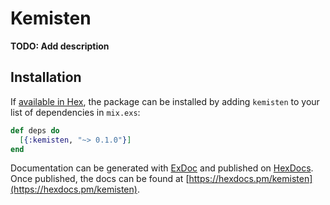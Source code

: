 # Kemisten

**TODO: Add description**

## Installation

If [available in Hex](https://hex.pm/docs/publish), the package can be installed
by adding `kemisten` to your list of dependencies in `mix.exs`:

```elixir
def deps do
  [{:kemisten, "~> 0.1.0"}]
end
```

Documentation can be generated with [ExDoc](https://github.com/elixir-lang/ex_doc)
and published on [HexDocs](https://hexdocs.pm). Once published, the docs can
be found at [https://hexdocs.pm/kemisten](https://hexdocs.pm/kemisten).

